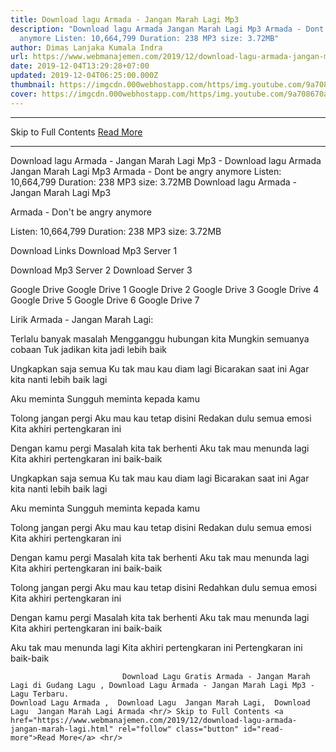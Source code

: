 ```yaml
---
title: Download lagu Armada - Jangan Marah Lagi Mp3
description: "Download lagu Armada Jangan Marah Lagi Mp3 Armada - Dont be angry
  anymore Listen: 10,664,799 Duration: 238 MP3 size: 3.72MB"
author: Dimas Lanjaka Kumala Indra
url: https://www.webmanajemen.com/2019/12/download-lagu-armada-jangan-marah-lagi.html
date: 2019-12-04T13:29:28+07:00
updated: 2019-12-04T06:25:00.000Z
thumbnail: https://imgcdn.000webhostapp.com/https/img.youtube.com/9a708670a41e5a292a86ba1a4b235d04.jpeg
cover: https://imgcdn.000webhostapp.com/https/img.youtube.com/9a708670a41e5a292a86ba1a4b235d04.jpeg
---
```


<hr/> Skip to Full Contents <a href="https://www.webmanajemen.com/2019/12/download-lagu-armada-jangan-marah-lagi.html" rel="follow" class="button" id="read-more">Read More</a> <hr/> Download lagu Armada - Jangan Marah Lagi Mp3 - Download lagu Armada Jangan Marah Lagi Mp3 Armada - Dont be angry anymore Listen: 10,664,799 Duration: 238 MP3 size: 3.72MB Download lagu Armada - Jangan Marah Lagi Mp3

  Armada - Don't be angry anymore 

  Listen: 10,664,799 
  Duration: 238 
  MP3 size: 3.72MB 

  Download Links 
  Download Mp3 Server 1 

  Download Mp3 Server 2 
  Download Server 3 


  Google Drive   Google Drive 1 
  Google Drive 2 
  Google Drive 3 
  Google Drive 4 
  Google Drive 5 
  Google Drive 6 
  Google Drive 7 


                             
Lirik Armada - Jangan Marah Lagi:
                             
Terlalu banyak masalah
  Mengganggu hubungan kita
  Mungkin semuanya cobaan
  Tuk jadikan kita jadi lebih baik
  
  Ungkapkan saja semua
  Ku tak mau kau diam lagi
  Bicarakan saat ini
  Agar kita nanti lebih baik lagi
  
  Aku meminta
  Sungguh meminta kepada kamu
  
  Tolong jangan pergi
  Aku mau kau tetap disini
  Redakan dulu semua emosi
  Kita akhiri pertengkaran ini
  
  Dengan kamu pergi
  Masalah kita tak berhenti
  Aku tak mau menunda lagi
  Kita akhiri pertengkaran ini baik-baik
  
  Ungkapkan saja semua
  Ku tak mau kau diam lagi
  Bicarakan saat ini
  Agar kita nanti lebih baik lagi
  
  Aku meminta
  Sungguh meminta kepada kamu
  
  Tolong jangan pergi
  Aku mau kau tetap disini
  Redakan dulu semua emosi
  Kita akhiri pertengkaran ini
  
  Dengan kamu pergi
  Masalah kita tak berhenti
  Aku tak mau menunda lagi
  Kita akhiri pertengkaran ini baik-baik
  
  Tolong jangan pergi
  Aku mau kau tetap disini
  Redahkan dulu semua emosi
  Kita akhiri pertengkaran ini
  
  Dengan kamu pergi
  Masalah kita tak berhenti
  Aku tak mau menunda lagi
  Kita akhiri pertengkaran ini baik-baik
  
  Aku tak mau menunda lagi
  Kita akhiri pertengkaran ini
  Pertengkaran ini baik-baik                                 
                                 
                             Download Lagu Gratis Armada - Jangan Marah Lagi di Gudang Lagu , Download Lagu Armada - Jangan Marah Lagi Mp3 - Lagu Terbaru.                                                         Download Lagu Armada ,  Download Lagu  Jangan Marah Lagi,  Download Lagu  Jangan Marah Lagi Armada <hr/> Skip to Full Contents <a href="https://www.webmanajemen.com/2019/12/download-lagu-armada-jangan-marah-lagi.html" rel="follow" class="button" id="read-more">Read More</a> <hr/>